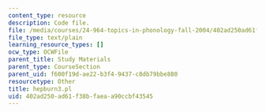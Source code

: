 ```yaml
---
content_type: resource
description: Code file.
file: /media/courses/24-964-topics-in-phonology-fall-2004/402ad250ad61f38bfaeaa90ccbf43545_hepburn3.pl
file_type: text/plain
learning_resource_types: []
ocw_type: OCWFile
parent_title: Study Materials
parent_type: CourseSection
parent_uid: f600f19d-ae22-b3f4-9437-c8db79bbe880
resourcetype: Other
title: hepburn3.pl
uid: 402ad250-ad61-f38b-faea-a90ccbf43545
---
```

